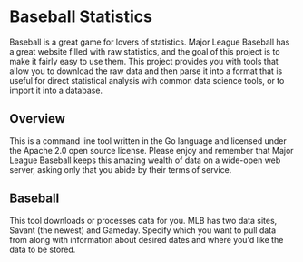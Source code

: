 # Baseball Statistics

Baseball is a great game for lovers of statistics.  Major League Baseball has a great website filled with raw statistics, and the goal of this project is to make it fairly easy to use them.  This project provides you with tools that allow you to download the raw data and then parse it into a format that is useful for direct statistical analysis with common data science tools, or to import it into a database.

## Overview
This is a command line tool written in the Go language and licensed under the Apache 2.0 open source license.  Please enjoy and remember that Major League Baseball keeps this amazing wealth of data on a wide-open web server, asking only that you abide by their terms of service.

## Baseball
This tool downloads or processes data for you.  MLB has two data sites, Savant (the newest) and Gameday.  Specify which you want to pull data from along with information about desired dates and where you'd like the data to be stored.